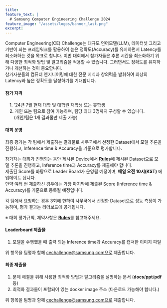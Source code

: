 ```yaml
---
title:
feature_text: |
  # Samsung Computer Engineering Challenge 2024
feature_image: "/assets/logos/banner_last.png"
excerpt:
---
```


Computer Engineering(CE) Challenge는 대규모 언어모델(LLM), 데이터셋 그리고 기반이 되는 프레임워크를 활용하여 높은 정확도(Accuracy)를 유지하면서 Latency를 최소화하는 것을 목표로 합니다.
이번 대회에서 참가자들은 추론 시간을 최소화하기 위해 다양한 최적화 방법 및 알고리즘을 적용할 수 있습니다. 그러면서도 정확도를 유지하거나 개선하는 것이 중요합니다.  
참가자분들의 컴퓨터 엔지니어링에 대한 전문 지식과 창의력을 발휘하여 최상의 Latency와 높은 정확도를 달성하기를 기대합니다.
  
  
#### 참가 자격

 1. '24년 7월 현재 대학 및 대학원 재학생 또는 휴학생  
 2. 개인 또는 팀으로 참여 가능하며, 팀당 최대 3명까지 구성할 수 있습니다.  
  (개인/팀은 1개 결과물만 제출 가능)
  
  
#### 대회 운영

최종 평가는 각 팀에서 제출하는 결과물로 사무국에서 선정한 Dataset에서 모델 추론을 진행하고, Inference time & Accuracy을 기준으로 평가합니다.  

참가자는 대회가 진행되는 동안 제시된 Device에서 [**Rules**](https://cechallenge.github.io/rules/)에 제시된 Dataset으로 모델 추론을 진행하고, Inference time과 Accuracy를 제출해야 합니다.  
제출된 Score를 바탕으로 Leader Board가 운영될 예정이며, **매일 오전 10시(KST)** 에 업데이트 됩니다.  
만약 여러 번 제출하신 경우에는 가장 마지막에 제출된 Score (Inference time & Accuracy)를 기준으로 등록될 예정입니다.  

각 팀에서 요청하는 경우 3회에 한하여 사무국에서 선정한 Dataset으로 성능 측정이 가능하며, 평가 결과는 리더보드에 공개됩니다.   

※ 대회 평가규칙, 제약사항은 [**Rules**](https://cechallenge.github.io/rules/)를 참고해주세요.
  
  
#### Leaderboard 제출물

 1. 모델을 수행했을 때 출력 되는 Inference time과 Accuracy를 캡쳐한 이미지 파일
   
위 항목을 팀명과 함께 cechallenge@samsung.com으로 제출합니다.  
  
#### 최종 제출물

 1. 문제 해결을 위해 사용한 최적화 방법과 알고리즘을 설명하는 문서 (**docs**/**ppt**/**pdf** 등)  
 2. 최적화 결과물이 포함되어 있는 docker image 주소 (다운로드 가능해야 합니다.)     

위 항목을 팀명과 함께 cechallenge@samsung.com으로 제출합니다.   
 
<!-- 
<hr />

## Qualifications

To participate in this competition, You must meet the following qualifications criteria.  
 1. Be enrolled in college or graduate school as of August '23, or be on a leave of absence.  
 2. Participate as an individual or as a team, with a maximum of 3 people per team.  
  (A person/team can only submit 1 deliverable)  

## Competition description

The goal is to minimize latency while maintaining high accuracy using the LLM and the dataset and underlying framework presented in the problem. Participants can apply various optimization methods and algorithms to minimize inference time. See below for the competition constraints and requirements for each round.

### Approved base model

The competition base model is the **LLaMA-30B** or **OPT-30B**, an open base model with no instruction tuning. To use the LLaMA model, you need to check the following <a target="_blank" href="https://github.com/facebookresearch/llama/blob/main/LICENSE">LLaMA-1 Community License Agreement</a> and request a license from the community. Please refer to the <a target="_blank" href="https://docs.google.com/forms/d/e/1FAIpQLSfqNECQnMkycAp2jP4Z9TFX0cGR4uf7b_fBxjY_OjhJILlKGA/viewform">Download Link</a> to proceed. If you are interested in using the OPT-30B, check out the <a target="_blank" href="https://huggingface.co/facebook/opt-30b">following links.</a>



### Datasets

The dataset we accept in the competition is <a target="_blank" href="https://huggingface.co/datasets/hellaswag">HellaSwag</a>. We only accept inferences made using that dataset, and no other datasets.

### Framework

The deep learning framework we will use for optimization is PyTorch 2.0. Please refer to the following <a target="_blank" href="https://github.com/pytorch/pytorch/tree/v2.0.0">link</a>. We also accept frameworks based on PyTorch 2.0. (ex. FasterTransformer)

### Constraints

 1. Prohibit adjustments and fine-tuning (re-training) that significantly reduce the accuracy of the model.  
  ※ Techniques that modify the model architecture are not allowed, nor are modifications to weights and activations (e.g., quantization).  
 2. Allow a slight degradation of accuracy due to optimization and algorithmic adaptation.  
  ※ Note that the 33B, 82.8%, presented in the LLaMA paper is not based on baseline accuracy, but on accuracy performed by participants and teams in their local environment.  
 3. Prohibit the use of data other than the provided dataset.  
 4. Use of open source code and libraries is allowed if proper credit is given.  
 5. Latency, as defined by the competition, is "the time it takes to process all of the presented datasets", excluding time for data preprocessing.  
  ※ Optimizations and algorithms that serve the purpose of the competition are acceptable, but cheating is not, and this will be fully considered in the qualitative evaluation.

For other rules, please see the [**Rules**](https://cechallenge.github.io/rules/) page.

### Evaluation

There are two rounds to this challenge.

##### Primary

The first round of the competition aims for participants to run the given model and dataset in their local machine environment and apply possible optimizations and algorithms within the given environment. The first round is a qualitative evaluation based on participants' technical documentation (reports) and source code. At the end of the first round of evaluation, the top 10 teams will be selected.

###### First round assessment submissions

 1. Documentation describing the optimization methods and algorithms used by participants. (**docs** or **pdf** format)  
  ※ Please list the inference time and accuracy performed on the participant's and team's local environment.  
 2. A GitBub URL containing the framework and source code that you modified.

Make sure you submit the above two items in the [**Submission.**](https://cechallenge.github.io/submission/)

##### Second

The second round of the competition is a quantitative evaluation, with the goal of achieving the fastest inference time within the **same given server environment**. The model to be used in the second round is **LLaMA-30B**. The given server environment looks like this.

 * OS: Ubuntu 18.04 64-bit  
 * Number of vCPU core : 32  
 * Storage : SSD 1TB  
 * RAM : 360GB  
 * GPU : NVIDIA Tesla V100 Model 4EA  
  * Total GPU Memory : 128GB  
  * Supports NVLink

Participants must proceed with model inference on a given server during the second round and submit inference time. The leaderboard runs in two rounds and is updated at **10 a.m.(KST)** every day. If you submit it several times, it will be registered based on the last submission.

###### Second round assessment submissions

 1. Documentation describing the optimization methods and algorithms used by participants. (**docs** or **pdf** format)  
 2. A GitBub URL containing the framework and source code that you modified.  
 3. Inference time

Before the end of second round, Make sure you submit the above three items in the [**Submission.**](https://cechallenge.github.io/submission/)

###### Cautions

※ The Leaderboard is just a way to share other teams' results.  
※ Final rankings will be determined based on multiple evaluation criteria.
-->
